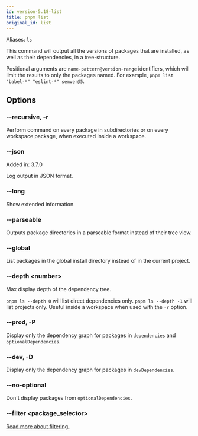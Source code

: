 ```yaml
---
id: version-5.18-list
title: pnpm list
original_id: list
---
```


Aliases: `ls`

This command will output all the versions of packages that are installed, as
well as their dependencies, in a tree-structure.

Positional arguments are `name-pattern@version-range` identifiers, which will
limit the results to only the packages named. For example,
`pnpm list "babel-*" "eslint-*" semver@5`.

## Options

### --recursive, -r

Perform command on every package in subdirectories or on every workspace
package, when executed inside a workspace.

### --json

Added in: 3.7.0

Log output in JSON format.

### --long

Show extended information.

### --parseable

Outputs package directories in a parseable format instead of their tree view.

### --global

List packages in the global install directory instead of in the current project.

### --depth \<number>

Max display depth of the dependency tree.

`pnpm ls --depth 0` will list direct dependencies only.
`pnpm ls --depth -1` will list projects only. Useful inside a workspace when
used with the `-r` option.

### --prod, -P

Display only the dependency graph for packages in `dependencies` and
`optionalDependencies`.

### --dev, -D

Display only the dependency graph for packages in `devDependencies`.

### --no-optional

Don't display packages from `optionalDependencies`.

### --filter \<package_selector>

[Read more about filtering.](../filtering)
